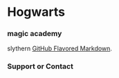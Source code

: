 # Hogwarts 
###  magic academy 
 



slythern [GitHub Flavored Markdown](https://guides.github.com/features/mastering-markdown/).



### Support or Contact



